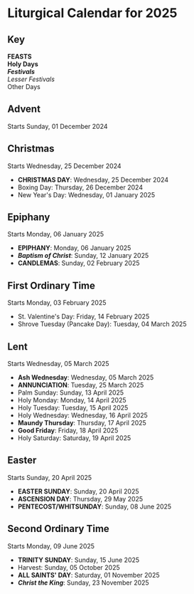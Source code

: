 # Liturgical Calendar for 2025

## Key

**FEASTS**  
**Holy Days**  
***Festivals***  
*Lesser Festivals*  
Other Days

## Advent

Starts Sunday, 01 December 2024

## Christmas

Starts Wednesday, 25 December 2024

- **CHRISTMAS DAY**: Wednesday, 25 December 2024
- Boxing Day: Thursday, 26 December 2024
- New Year's Day: Wednesday, 01 January 2025

## Epiphany

Starts Monday, 06 January 2025

- **EPIPHANY**: Monday, 06 January 2025
- ***Baptism of Christ***: Sunday, 12 January 2025
- **CANDLEMAS**: Sunday, 02 February 2025

## First Ordinary Time

Starts Monday, 03 February 2025

- St. Valentine's Day: Friday, 14 February 2025
- Shrove Tuesday (Pancake Day): Tuesday, 04 March 2025

## Lent

Starts Wednesday, 05 March 2025

- **Ash Wednesday**: Wednesday, 05 March 2025
- **ANNUNCIATION**: Tuesday, 25 March 2025
- Palm Sunday: Sunday, 13 April 2025
- Holy Monday: Monday, 14 April 2025
- Holy Tuesday: Tuesday, 15 April 2025
- Holy Wednesday: Wednesday, 16 April 2025
- **Maundy Thursday**: Thursday, 17 April 2025
- **Good Friday**: Friday, 18 April 2025
- Holy Saturday: Saturday, 19 April 2025

## Easter

Starts Sunday, 20 April 2025

- **EASTER SUNDAY**: Sunday, 20 April 2025
- **ASCENSION DAY**: Thursday, 29 May 2025
- **PENTECOST/WHITSUNDAY**: Sunday, 08 June 2025

## Second Ordinary Time

Starts Monday, 09 June 2025

- **TRINITY SUNDAY**: Sunday, 15 June 2025
- Harvest: Sunday, 05 October 2025
- **ALL SAINTS' DAY**: Saturday, 01 November 2025
- ***Christ the King***: Sunday, 23 November 2025